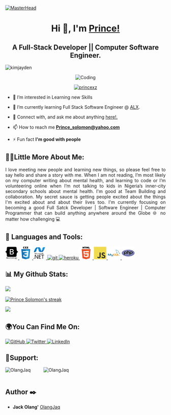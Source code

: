 [![MasterHead](https://visme.co/blog/wp-content/uploads/2019/10/animated-presentation-software-header.gif)]()
<h1 align="center">Hi 👋, I'm <a href="https://princexz.github.io/me"> Prince!</a></h1>
<h2 align="center">A Full-Stack Developer || Computer Software Engineer.</h2>

<p align="left"> <img src="https://komarev.com/ghpvc/?username=Princexz&label=Profile%20views&color=0e75b6&style=flat" alt="kimjayden" /> </p>

<p align="center"> <img alt="Coding" width="400" src="https://miro.medium.com/max/680/0*7Q3yvSIv_t0ioJ-Z.gif"/> </p>

<p align="center"> <a href="https://github.com/ryo-ma/github-profile-trophy"><img src="https://github-profile-trophy.vercel.app/?username=princexz&row=1&theme=monokai" alt="princexz" /></a> </p>

- 👀 I’m interested in Learning new Skills

- 🌱 I’m currently learning Full Stack Software Engineer @ [ALX](https://www.alxafrica.com/).

- 💬 Connect with, and ask me about anything <a href="https://www.twitter.com/angelprince_me">here!.</a>

- 📫 How to reach me **Prince_solomon@yahoo.com**

- ⚡ Fun fact **I'm good with people**

## 🙋‍♂️Little More About Me:
<p align="justify">
 I love meeting new people and learning new things, so please feel free to say hello and share a story with me. When I am not reading, I’m most likely on my computer writing about mental health, and learning to code or I’m volunteering online when I’m not talking to kids in Nigeria’s inner-city secondary schools about mental health. I'm good at Team Building and collaboration. My secret sauce is getting people excited about the things I'm excited about and about their lives too.
 I'm currently focusing on becoming a good Full Satck Developer | Software Engineer | Computer Programmer that can build anything anywhere around the Globe 🌐 no matter how challenging 💻
 </p>
 
 
## 🚀 Languages and Tools:


  <a href="https://getbootstrap.com" target="_blank" rel="noreferrer"> <img src="https://raw.githubusercontent.com/devicons/devicon/master/icons/bootstrap/bootstrap-plain-wordmark.svg" alt="bootstrap" width="40" height="40" /> </a> 
  <a href="https://www.w3schools.com/css/" target="_blank" rel="noreferrer"> <img src="https://raw.githubusercontent.com/devicons/devicon/master/icons/css3/css3-original-wordmark.svg" alt="css3" width="40" height="40"/> </a>
  <a href="https://dotnet.microsoft.com/" target="_blank" rel="noreferrer"> <img src="https://raw.githubusercontent.com/devicons/devicon/master/icons/dot-net/dot-net-original-wordmark.svg" alt="dotnet" width="40" height="40"/> </a>
  <a href="https://git-scm.com/" target="_blank" rel="noreferrer"> <img src="https://www.vectorlogo.zone/logos/git-scm/git-scm-icon.svg" alt="git" width="40" height="40"/> </a> 
  <a href="https://heroku.com" target="_blank" rel="noreferrer"> <img src="https://www.vectorlogo.zone/logos/heroku/heroku-icon.svg" alt="heroku" width="40" height="40"/> </a> 
  <a href="https://www.w3.org/html/" target="_blank" rel="noreferrer"> <img src="https://raw.githubusercontent.com/devicons/devicon/master/icons/html5/html5-original-wordmark.svg" alt="html5" width="40" height="40"/> </a>
  <a href="https://developer.mozilla.org/en-US/docs/Web/JavaScript" target="_blank" rel="noreferrer"> <img src="https://raw.githubusercontent.com/devicons/devicon/master/icons/javascript/javascript-original.svg" alt="javascript" width="40" height="40"/> </a>
  <a href="https://www.mysql.com/" target="_blank" rel="noreferrer"> <img src="https://raw.githubusercontent.com/devicons/devicon/master/icons/mysql/mysql-original-wordmark.svg" alt="mysql" width="40" height="40"/> </a> 
  <a href="https://www.php.net" target="_blank" rel="noreferrer"> <img src="https://raw.githubusercontent.com/devicons/devicon/master/icons/php/php-original.svg" alt="php" width="40" height="40"/> </a> 
  </p>



## 📊 My Github Stats:

<img src="https://github-readme-stats.vercel.app/api?username=Princexz&show_icons=true&theme=radical" />

<p align="left">
    <a href="https://github.com/Princexz/github-readme-streak-stats">
        <img title="🔥 Get streak stats for your profile at git.io/streak-stats" alt="Prince Solomon's streak" src="https://github-readme-streak-stats.herokuapp.com/?user=Princexz&theme=black-ice&hide_border=true&stroke=0000&background=060A0CD0"/>
    </a>
</p>

<img src="https://github-readme-stats.vercel.app/api/top-langs/?username=princexz&layout=compact" />


## 🌍You Can Find Me On:
<a href="https://www.github.com/princexz">![GitHub](https://img.shields.io/badge/github-%23121011.svg?style=for-the-badge&logo=github&logoColor=white) </a>
<a href="https://www.twitter.com/angelprince_me">![Twitter](https://img.shields.io/badge/Twitter-%231DA1F2.svg?style=for-the-badge&logo=Twitter&logoColor=white) </a>
<a href="https://www.LinkedIn.com/in/princexz">![LinkedIn](https://img.shields.io/badge/linkedin-%230077B5.svg?style=for-the-badge&logo=linkedin&logoColor=white) </a>




## 🎁Support:
<p><a href="https://www.buymeacoffee.com/OlangJaq"> <img align="left" src="https://cdn.buymeacoffee.com/buttons/v2/default-yellow.png" height="30" width="120" alt="OlangJaq" /></a></p>
<P><a href="https://ko-fi.com/OlangJaq"> <img align="left" src="https://cdn.ko-fi.com/cdn/kofi3.png?v=3" height="30" margin="5" width="120" alt="OlangJaq" /></a></p><br><br></p>



## Author :black_nib:

* **Jack Olang'** [OlangJaq](https://github.com/OlangJaq)

